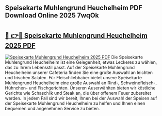 ## Speisekarte Muhlengrund Heuchelheim PDF Download Online 2025 7wqOk

# <h2><a href="http://gccll4.nevu.top/?p=Speisekarte+Muhlengrund+Heuchelheim">🔗 👉🔴 Speisekarte Muhlengrund Heuchelheim 2025 PDF</a></h2>

[![Speisekarte Muhlengrund Heuchelheim 2025 PDF](https://i.imgur.com/dBaPXMq.png)](http://gccll4.nevu.top/?p=Speisekarte+Muhlengrund+Heuchelheim)
Die Speisekarte Muhlengrund Heuchelheim ist eine Gelegenheit, etwas Leckeres zu wählen, das zu Ihrem Lebensstil passt. Auf der Speisekarte Muhlengrund Heuchelheim unserer Cafeteria finden Sie eine große Auswahl an leichten und frischen Salaten. Für Fleischliebhaber bietet unsere Speisekarte Muhlengrund Heuchelheim eine große Auswahl an Rind-, Schweinefleisch-, Hühnchen- und Fischgerichten. Unseren Auserwählten bieten wir köstliche Gerichte wie Schaschlik und Steak an, die über offenem Feuer zubereitet werden. In jedem Fall sind wir bereit, Ihnen bei der Auswahl der Speisen auf der Speisekarte Muhlengrund Heuchelheim zu helfen und Ihnen einen bequemen und angenehmen Service zu bieten.
